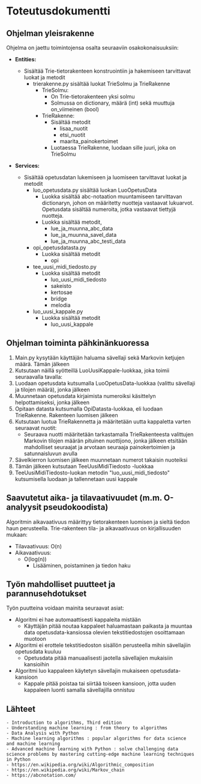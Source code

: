 # **Toteutusdokumentti**

## **Ohjelman yleisrakenne**

Ohjelma on jaettu toimintojensa osalta seuraaviin osakokonaisuuksiin:

- **Entities:**
    - Sisältää Trie-tietorakenteen konstruointiin ja hakemiseen tarvittavat luokat ja metodit
        - trierakenne.py sisältää luokat TrieSolmu ja TrieRakenne
            - TrieSolmu:
                - On Trie-tietorakenteen yksi solmu
                - Solmussa on dictionary, määrä (int) sekä muuttuja on_viimeinen (bool)
            - TrieRakenne:
                - Sisältää metodit
                    - lisaa_nuotit
                    - etsi_nuotit
                    - maarita_painokertoimet
                - Luotaessa TrieRakenne, luodaan sille juuri, joka on TrieSolmu
                
- **Services:**
    - Sisältää opetusdatan lukemiseen ja luomiseen tarvittavat luokat ja metodit
        - luo_opetusdata.py sisältää luokan LuoOpetusData
            - Luokka sisältää abc-notaation muuntamiseen tarvittavan dictionaryn, johon on määritetty nuotteja vastaavat lukuarvot. Opetusdata sisältää numeroita, jotka vastaavat tiettyjä nuotteja.
            - Luokka sisältää metodit, 
                - lue_ja_muunna_abc_data 
                - lue_ja_muunna_savel_data
                - lue_ja_muunna_abc_testi_data
        - opi_opetusdatasta.py
            - Luokka sisältää metodit
                - opi
        - tee_uusi_midi_tiedosto.py
            - Luokka sisältää metodit
                - luo_uusi_midi_tiedosto
                - sakeisto
                - kertosae
                - bridge
                - melodia
        - luo_uusi_kappale.py
            - Luokka sisältää metodit
                - luo_uusi_kappale

## **Ohjelman toiminta pähkinänkuoressa**

1. Main.py kysytään käyttäjän haluama sävellaji sekä Markovin ketjujen määrä. Tämän jälkeen
2. Kutsutaan näillä syötteillä LuoUusiKappale-luokkaa, joka toimii seuraavalla tavalla:
3. Luodaan opetusdata kutsumalla LuoOpetusData-luokkaa (valittu sävellaji ja tilojen määrä), jonka jälkeen
4. Muunnetaan opetusdata kirjaimista numeroiksi käsittelyn helpottamiseksi, jonka jälkeen
5. Opitaan datasta kutsumalla OpiDatasta-luokkaa, eli luodaan TrieRakenne. Rakenteen luomisen jälkeen
6. Kutsutaan luotua TrieRakennetta ja määritetään uutta kappaletta varten seuraavat nuotit:
    - Seuraava nuotti määritetään tarkastamalla TrieRakenteesta valittujen Markovin tilojen määrän pituinen nuottijono, jonka jälkeen etsitään mahdolliset seuraajat ja arvotaan seuraaja painokertoimien ja satunnaisluvun avulla
7. Sävelkierron luomisen jälkeen muunnetaan numerot takaisin nuoteiksi
8. Tämän jälkeen kutsutaan TeeUusiMidiTiedosto -luokkaa
9. TeeUusiMidiTiedosto-luokan metodin "luo_uusi_midi_tiedosto" kutsumisella luodaan ja tallennetaan uusi kappale 

## **Saavutetut aika- ja tilavaativuudet (m.m. O-analyysit pseudokoodista)**

Algoritmin aikavaativuus määrittyy tietorakenteen luomisen ja sieltä tiedon haun perusteella. Trie-rakenteen tila- ja aikavaativuus on kirjallisuuden mukaan:

- Tilavaativuus: O(n)
- Aikavaativuus:
    - O(log(n))
        - Lisääminen, poistaminen ja tiedon haku

## **Työn mahdolliset puutteet ja parannusehdotukset**

Työn puutteina voidaan mainita seuraavat asiat:
- Algoritmi ei hae automaattisesti kappaleita mistään
    - Käyttäjän pitää noutaa kappaleet haluamastaan paikasta ja muuntaa data opetusdata-kansiossa olevien tekstitiedostojen osoittamaan muotoon
- Algoritmi ei erottele tekstitiedoston sisällön perusteella mihin sävellajiin opetusdata kuuluu
    - Opetusdata pitää manuaalisesti jaotella sävellajien mukaisiin kansioihin
- Algoritmi luo kappaleen käytetyn sävellajin mukaiseen opetusdata-kansioon
    - Kappale pitää poistaa tai siirtää toiseen kansioon, jotta uuden kappaleen luonti samalla sävellajilla onnistuu

## **Lähteet**

    - Introduction to algorithms, Third edition
    - Understanding machine learning : from theory to algorithms
    - Data Analysis with Python
    - Machine learning algorithms : popular algorithms for data science and machine learning
    - Advanced machine learning with Python : solve challenging data science problems by mastering cutting-edge machine learning techniques in Python
    - https://en.wikipedia.org/wiki/Algorithmic_composition
    - https://en.wikipedia.org/wiki/Markov_chain
    - https://abcnotation.com/
    